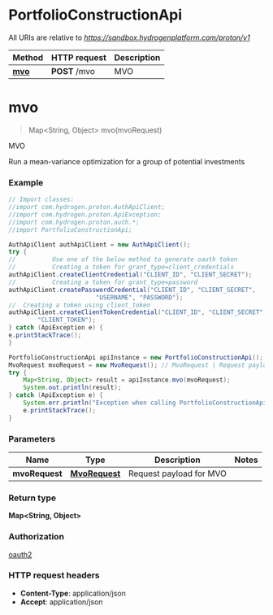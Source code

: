 # PortfolioConstructionApi

All URIs are relative to *https://sandbox.hydrogenplatform.com/proton/v1*

Method | HTTP request | Description
------------- | ------------- | -------------
[**mvo**](PortfolioConstructionApi.md#mvo) | **POST** /mvo | MVO


<a name="mvo"></a>
# **mvo**
> Map&lt;String, Object&gt; mvo(mvoRequest)

MVO

Run a mean-variance optimization for a group of potential investments

### Example
```java
// Import classes:
//import com.hydrogen.proton.AuthApiClient;
//import com.hydrogen.proton.ApiException;
//import com.hydrogen.proton.auth.*;
//import PortfolioConstructionApi;

AuthApiClient authApiClient = new AuthApiClient();
try {
//          Use one of the below method to generate oauth token        
//          Creating a token for grant_type=client_credentials            
authApiClient.createClientCredential("CLIENT_ID", "CLIENT_SECRET");
//          Creating a token for grant_type=password
authApiClient.createPasswordCredential("CLIENT_ID", "CLIENT_SECRET",
                        "USERNAME", "PASSWORD");     
//  Creating a token using client_token
authApiClient.createClientTokenCredential("CLIENT_ID", "CLIENT_SECRET",
        "CLIENT_TOKEN");      
} catch (ApiException e) {
e.printStackTrace();
}

PortfolioConstructionApi apiInstance = new PortfolioConstructionApi();
MvoRequest mvoRequest = new MvoRequest(); // MvoRequest | Request payload for MVO
try {
    Map<String, Object> result = apiInstance.mvo(mvoRequest);
    System.out.println(result);
} catch (ApiException e) {
    System.err.println("Exception when calling PortfolioConstructionApi#mvo");
    e.printStackTrace();
}
```

### Parameters

Name | Type | Description  | Notes
------------- | ------------- | ------------- | -------------
 **mvoRequest** | [**MvoRequest**](MvoRequest.md)| Request payload for MVO |

### Return type

**Map&lt;String, Object&gt;**

### Authorization

[oauth2](../README.md#oauth2)

### HTTP request headers

 - **Content-Type**: application/json
 - **Accept**: application/json

